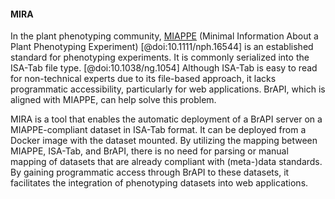 #### MIRA

<!-- Manuel -->
In the plant phenotyping community, [MIAPPE](https://www.miappe.org/) (Minimal Information About a Plant Phenotyping Experiment) [@doi:10.1111/nph.16544] is an established standard for phenotyping experiments. It is commonly serialized into the ISA-Tab file type. [@doi:10.1038/ng.1054] Although ISA-Tab is easy to read for non-technical experts due to its file-based approach, it lacks programmatic accessibility, particularly for web applications. BrAPI, which is aligned with MIAPPE, can help solve this problem.

MIRA is a tool that enables the automatic deployment of a BrAPI server on a MIAPPE-compliant dataset in ISA-Tab format. It can be deployed from a Docker image with the dataset mounted. By utilizing the mapping between MIAPPE, ISA-Tab, and BrAPI, there is no need for parsing or manual mapping of datasets that are already compliant with (meta-)data standards. By gaining programmatic access through BrAPI to these datasets, it facilitates the integration of phenotyping datasets into web applications.
